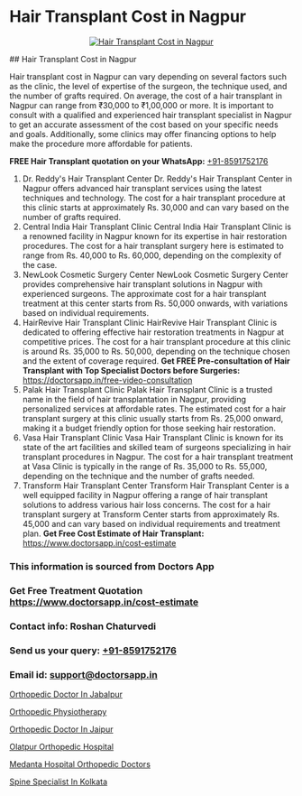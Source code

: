 # Hair Transplant Cost in Nagpur

<p align="center">
  <a href="https://doctorsapp.co.in/treatment/hair-transplant">
    <img src="https://doctorsapp.co.in/uploads/treatment_image/transplant.jpg" alt="Hair Transplant Cost in Nagpur">
  </a>
</p>
## Hair Transplant Cost in Nagpur

Hair transplant cost in Nagpur can vary depending on several factors such as the clinic, the level of expertise of the surgeon, the technique used, and the number of grafts required. On average, the cost of a hair transplant in Nagpur can range from ₹30,000 to ₹1,00,000 or more. It is important to consult with a qualified and experienced hair transplant specialist in Nagpur to get an accurate assessment of the cost based on your specific needs and goals. Additionally, some clinics may offer financing options to help make the procedure more affordable for patients.

**FREE Hair Transplant quotation on your WhatsApp:**  [+91-8591752176](https://api.whatsapp.com/send?phone=8591752176)

1) Dr. Reddy's Hair Transplant Center
    Dr. Reddy's Hair Transplant Center in Nagpur offers advanced hair transplant services using the latest techniques and technology. The cost for a hair transplant procedure at this clinic starts at approximately Rs. 30,000 and can vary based on the number of grafts required.
2) Central India Hair Transplant Clinic
    Central India Hair Transplant Clinic is a renowned facility in Nagpur known for its expertise in hair restoration procedures. The cost for a hair transplant surgery here is estimated to range from Rs. 40,000 to Rs. 60,000, depending on the complexity of the case.
3) NewLook Cosmetic Surgery Center
    NewLook Cosmetic Surgery Center provides comprehensive hair transplant solutions in Nagpur with experienced surgeons. The approximate cost for a hair transplant treatment at this center starts from Rs. 50,000 onwards, with variations based on individual requirements.
4) HairRevive Hair Transplant Clinic
    HairRevive Hair Transplant Clinic is dedicated to offering effective hair restoration treatments in Nagpur at competitive prices. The cost for a hair transplant procedure at this clinic is around Rs. 35,000 to Rs. 50,000, depending on the technique chosen and the extent of coverage required.
**Get FREE Pre-consultation of Hair Transplant with Top Specialist Doctors before Surgeries:** https://doctorsapp.in/free-video-consultation
5) Palak Hair Transplant Clinic
    Palak Hair Transplant Clinic is a trusted name in the field of hair transplantation in Nagpur, providing personalized services at affordable rates. The estimated cost for a hair transplant surgery at this clinic usually starts from Rs. 25,000 onward, making it a budget friendly option for those seeking hair restoration.
6) Vasa Hair Transplant Clinic
    Vasa Hair Transplant Clinic is known for its state of the art facilities and skilled team of surgeons specializing in hair transplant procedures in Nagpur. The cost for a hair transplant treatment at Vasa Clinic is typically in the range of Rs. 35,000 to Rs. 55,000, depending on the technique and the number of grafts needed.
7) Transform Hair Transplant Center
    Transform Hair Transplant Center is a well equipped facility in Nagpur offering a range of hair transplant solutions to address various hair loss concerns. The cost for a hair transplant surgery at Transform Center starts from approximately Rs. 45,000 and can vary based on individual requirements and treatment plan.
**Get Free Cost Estimate of Hair Transplant:** https://www.doctorsapp.in/cost-estimate

### This information is sourced from Doctors App 
### Get Free Treatment Quotation https://www.doctorsapp.in/cost-estimate
### Contact info: Roshan Chaturvedi 
### Send us your query: [+91-8591752176](https://api.whatsapp.com/send?phone=8591752176) 
### Email id: support@doctorsapp.in

[Orthopedic Doctor In Jabalpur](https://www.linkedin.com/pulse/orthopedic-doctor-jabalpur-doctorsapp-united-arab-emirates-y0iqe?trackingId=Ff%2BRF0GyvVTDdbesiilqmw%3D%3D&lipi=urn%3Ali%3Apage%3Ad_flagship3_company_admin%3Bc8cvKR%2BzQDObJJNC2LloLw%3D%3D)

[Orthopedic Physiotherapy](https://www.linkedin.com/pulse/orthopedic-physiotherapy-doctorsapp-united-arab-emirates-ihkee?trackingId=k0JkbLbwzECpyTIvS2JoxA%3D%3D&lipi=urn%3Ali%3Apage%3Ad_flagship3_company_admin%3BSXrbBuk4SwWZ8nIcZ2zSvw%3D%3D)

[Orthopedic Doctor In Jaipur](https://medium.com/@vimalrana22/orthopedic-doctor-in-jaipur-cab5aa22cd63)

[Olatpur Orthopedic Hospital](https://medium.com/@manish632504/olatpur-orthopedic-hospital-e57f043c01d2)

[Medanta Hospital Orthopedic Doctors](https://doctors-apps.github.io/doctorsapp/medanta-hospital-orthopedic-doctors)

[Spine Specialist In Kolkata](https://doctors-apps.github.io/doctorsapp/spine-specialist-in-kolkata)

